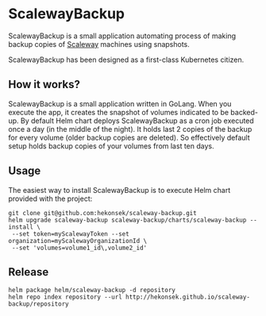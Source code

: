 # ScalewayBackup

ScalewayBackup is a small application automating process of making backup copies
of [Scaleway](https://www.scaleway.com) machines using snapshots.

ScalewayBackup has been designed as a first-class Kubernetes citizen.

## How it works?

ScalewayBackup is a small application written in GoLang. When you execute the app, it creates the snapshot of volumes
indicated to be backed-up. By default Helm chart deploys ScalewayBackup as a cron job executed once a day (in the middle
of the night). It holds last 2 copies of the backup for every volume (older backup copies are deleted). So effectively
default setup holds backup copies of your volumes from last ten days.

## Usage

The easiest way to install ScalewayBackup is to execute Helm chart provided with the project:

    git clone git@github.com:hekonsek/scaleway-backup.git
    helm upgrade scaleway-backup scaleway-backup/charts/scaleway-backup --install \
     --set token=myScalewayToken --set organization=myScalewayOrganizationId \
     --set 'volumes=volume1_id\,volume2_id'

## Release

    helm package helm/scaleway-backup -d repository
    helm repo index repository --url http://hekonsek.github.io/scaleway-backup/repository
